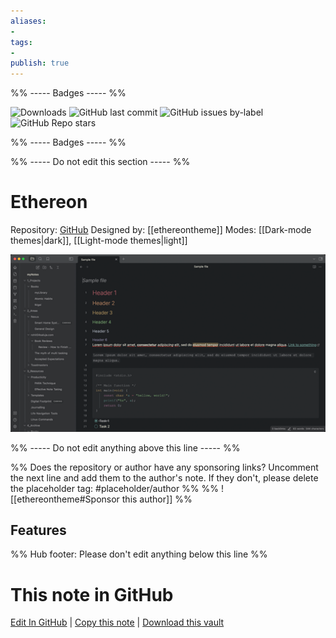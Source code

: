 ```yaml
---
aliases:
- 
tags: 
- 
publish: true
---
```


%% ----- Badges ----- %%

![Downloads](https://img.shields.io/badge/downloads-2306-573E7A?style=for-the-badge&logo=)
![GitHub last commit](https://img.shields.io/github/last-commit/ethereontheme/obsidian?color=573E7A&label=last%20update&logo=github&style=for-the-badge)
![GitHub issues by-label](https://img.shields.io/github/issues/ethereontheme/obsidian/help%20wanted?color=573E7A&logo=github&style=for-the-badge) 
![GitHub Repo stars](https://img.shields.io/github/stars/ethereontheme/obsidian?color=573E7A&logo=github&style=for-the-badge)

%% ----- Badges ----- %%

%% ----- Do not edit this section ----- %%

# Ethereon

Repository: [GitHub](https://github.com/ethereontheme/obsidian)
Designed by: [[ethereontheme]]
Modes: [[Dark-mode themes|dark]], [[Light-mode themes|light]]



![screenshot](https://github.com/ethereontheme/obsidian/raw/HEAD/screenshots/dark.png)

%% ----- Do not edit anything above this line ----- %% 

%% Does the repository or author have any sponsoring links? Uncomment the next line and add them to the author's note. If they don't, please delete the placeholder tag: #placeholder/author %%
%% ![[ethereontheme#Sponsor this author]] %%


## Features



%% Hub footer: Please don't edit anything below this line %%

# This note in GitHub

<span class="git-footer">[Edit In GitHub](https://github.dev/obsidian-community/obsidian-hub/blob/main/02%20-%20Community%20Expansions/02.05%20All%20Community%20Expansions/Themes/Ethereon.md "git-hub-edit-note") | [Copy this note](https://raw.githubusercontent.com/obsidian-community/obsidian-hub/main/02%20-%20Community%20Expansions/02.05%20All%20Community%20Expansions/Themes/Ethereon.md "git-hub-copy-note") | [Download this vault](https://github.com/obsidian-community/obsidian-hub/archive/refs/heads/main.zip "git-hub-download-vault") </span>

